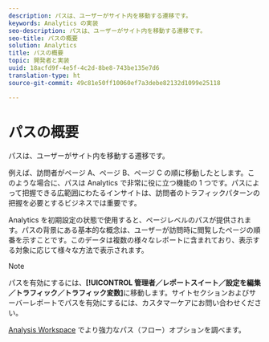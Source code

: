 ```yaml
---
description: パスは、ユーザーがサイト内を移動する遷移です。
keywords: Analytics の実装
seo-description: パスは、ユーザーがサイト内を移動する遷移です。
seo-title: パスの概要
solution: Analytics
title: パスの概要
topic: 開発者と実装
uuid: 18acfd9f-4e5f-4c2d-8be8-743be135e7d6
translation-type: ht
source-git-commit: 49c81e50ff10060ef7a3debe82132d1099e25118

---
```



# パスの概要

パスは、ユーザーがサイト内を移動する遷移です。

例えば、訪問者がページ A、ページ B、ページ C の順に移動したとします。このような場合に、パスは Analytics で非常に役に立つ機能の 1 つです。パスによって把握できる広範囲にわたるインサイトは、訪問者のトラフィックパターンの把握を必要とするビジネスでは重要です。

Analytics を初期設定の状態で使用すると、ページレベルのパスが提供されます。パスの背景にある基本的な概念は、ユーザーが訪問時に閲覧したページの順番を示すことです。このデータは複数の様々なレポートに含まれており、表示する対象に応じて様々な方法で表示されます。

>[!NOTE]
>
>パスを有効にするには、**[!UICONTROL 管理者／レポートスイート／設定を編集／トラフィック／トラフィック変数]**&#x200B;に移動します。サイトセクションおよびサーバーレポートでパスを有効にするには、カスタマーケアにお問い合わせください。

[Analysis Workspace](/help/analyze/analysis-workspace/visualizations/c-flow/flow.md) でより強力なパス（フロー）オプションを調べます。